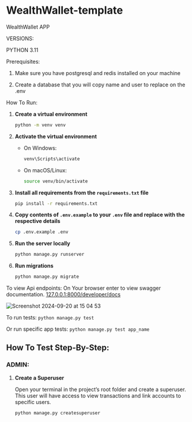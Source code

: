# WealthWallet-template 
WealthWallet APP

VERSIONS:

PYTHON 3.11

Prerequisites:
1. Make sure you have postgresql and redis installed on your machine

2. Create a database that you will copy name and user to replace on the .env

How To Run:

1. **Create a virtual environment**
    ```bash
    python -m venv venv
    ```

2. **Activate the virtual environment**

    - On Windows:
      ```bash
      venv\Scripts\activate
      ```
    - On macOS/Linux:
      ```bash
      source venv/bin/activate
      ```

3. **Install all requirements from the `requirements.txt` file**
    ```bash
    pip install -r requirements.txt
    ```

4. **Copy contents of `.env.example` to your `.env` file and replace with the respective details**
    ```bash
    cp .env.example .env
    ```

5. **Run the server locally**
    ```bash
    python manage.py runserver
    ```

6. **Run migrations**
    ```bash
    python manage.py migrate
    ```


To view Api endpoints:
On Your browser enter to view swagger documentation.
 [127.0.0.1:8000/developer/docs](http://127.0.0.1:8000/developer/docs)

![Screenshot 2024-09-20 at 15 04 53](https://github.com/user-attachments/assets/1ea6c221-db84-402f-af18-2dd17836bb38)

To run tests:
    ```python manage.py test```

Or run specific app tests:
    ```python manage.py test app_name```


## How To Test Step-By-Step:

### ADMIN:

1. **Create a Superuser**
   
   Open your terminal in the project’s root folder and create a superuser. This user will have access to view transactions and link accounts to specific users.

   ```bash
   python manage.py createsuperuser
